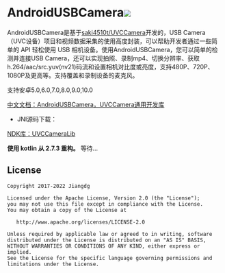 AndroidUSBCamera[![](https://jitpack.io/v/jiangdongguo/AndroidUSBCamera.svg)](https://jitpack.io/#jiangdongguo/AndroidUSBCamera)
=============
AndroidUSBCamera是基于[saki4510t/UVCCamera](https://github.com/saki4510t/UVCCamera)开发的，USB Camera（UVC设备）项目和视频数据采集的使用高度封装，可以帮助开发者通过一些简单的 API 轻松使用 USB 相机设备。使用AndroidUSBCamera，您可以简单的检测并连接USB Camera，还可以实现拍照、录制mp4、切换分辨率、获取h.264/aac/src.yuv(nv21)码流和设置相机对比度或亮度，支持480P、720P、1080P及更高等。支持覆盖和录制设备的麦克风。

支持安卓5.0,6.0,7.0,8.0,9.0,10.0

[中文文档：AndroidUSBCamera，UVCCamera通用开发库](http://blog.csdn.net/andrexpert/article/details/78324181)

- JNI源码下载：

[NDK库：UVCCameraLib](https://github.com/jiangdongguo/UVCCameraLib)

**使用 kotlin 从 2.7.3 重构。**
等待...

License
-------

    Copyright 2017-2022 Jiangdg

    Licensed under the Apache License, Version 2.0 (the "License");
    you may not use this file except in compliance with the License.
    You may obtain a copy of the License at

       http://www.apache.org/licenses/LICENSE-2.0

    Unless required by applicable law or agreed to in writing, software
    distributed under the License is distributed on an "AS IS" BASIS,
    WITHOUT WARRANTIES OR CONDITIONS OF ANY KIND, either express or implied.
    See the License for the specific language governing permissions and
    limitations under the License.
